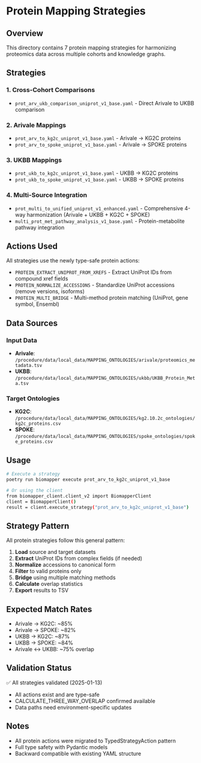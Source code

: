 # Protein Mapping Strategies

## Overview

This directory contains 7 protein mapping strategies for harmonizing proteomics data across multiple cohorts and knowledge graphs.

## Strategies

### 1. Cross-Cohort Comparisons
- `prot_arv_ukb_comparison_uniprot_v1_base.yaml` - Direct Arivale to UKBB comparison

### 2. Arivale Mappings
- `prot_arv_to_kg2c_uniprot_v1_base.yaml` - Arivale → KG2C proteins
- `prot_arv_to_spoke_uniprot_v1_base.yaml` - Arivale → SPOKE proteins

### 3. UKBB Mappings  
- `prot_ukb_to_kg2c_uniprot_v1_base.yaml` - UKBB → KG2C proteins
- `prot_ukb_to_spoke_uniprot_v1_base.yaml` - UKBB → SPOKE proteins

### 4. Multi-Source Integration
- `prot_multi_to_unified_uniprot_v1_enhanced.yaml` - Comprehensive 4-way harmonization (Arivale + UKBB + KG2C + SPOKE)
- `multi_prot_met_pathway_analysis_v1_base.yaml` - Protein-metabolite pathway integration

## Actions Used

All strategies use the newly type-safe protein actions:
- `PROTEIN_EXTRACT_UNIPROT_FROM_XREFS` - Extract UniProt IDs from compound xref fields
- `PROTEIN_NORMALIZE_ACCESSIONS` - Standardize UniProt accessions (remove versions, isoforms)
- `PROTEIN_MULTI_BRIDGE` - Multi-method protein matching (UniProt, gene symbol, Ensembl)

## Data Sources

### Input Data
- **Arivale**: `/procedure/data/local_data/MAPPING_ONTOLOGIES/arivale/proteomics_metadata.tsv`
- **UKBB**: `/procedure/data/local_data/MAPPING_ONTOLOGIES/ukbb/UKBB_Protein_Meta.tsv`

### Target Ontologies
- **KG2C**: `/procedure/data/local_data/MAPPING_ONTOLOGIES/kg2.10.2c_ontologies/kg2c_proteins.csv`
- **SPOKE**: `/procedure/data/local_data/MAPPING_ONTOLOGIES/spoke_ontologies/spoke_proteins.csv`

## Usage

```bash
# Execute a strategy
poetry run biomapper execute prot_arv_to_kg2c_uniprot_v1_base

# Or using the client
from biomapper_client.client_v2 import BiomapperClient
client = BiomapperClient()
result = client.execute_strategy("prot_arv_to_kg2c_uniprot_v1_base")
```

## Strategy Pattern

All protein strategies follow this general pattern:
1. **Load** source and target datasets
2. **Extract** UniProt IDs from complex fields (if needed)
3. **Normalize** accessions to canonical form
4. **Filter** to valid proteins only
5. **Bridge** using multiple matching methods
6. **Calculate** overlap statistics
7. **Export** results to TSV

## Expected Match Rates

- Arivale → KG2C: ~85%
- Arivale → SPOKE: ~82%
- UKBB → KG2C: ~87%
- UKBB → SPOKE: ~84%
- Arivale ↔ UKBB: ~75% overlap

## Validation Status

✅ All strategies validated (2025-01-13)
- All actions exist and are type-safe
- CALCULATE_THREE_WAY_OVERLAP confirmed available
- Data paths need environment-specific updates

## Notes

- All protein actions were migrated to TypedStrategyAction pattern
- Full type safety with Pydantic models
- Backward compatible with existing YAML structure